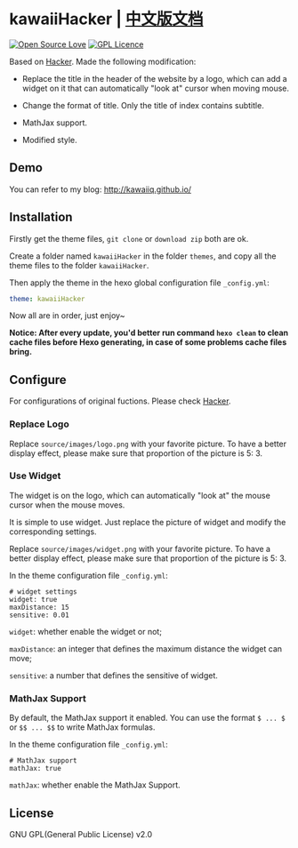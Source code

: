 # kawaiiHacker | [中文版文档](/README_zh-CN.md)
[![Open Source Love](https://badges.frapsoft.com/os/v1/open-source.svg?v=103)](https://github.com/ellerbrock/open-source-badge/)  [![GPL Licence](https://badges.frapsoft.com/os/gpl/gpl.svg?v=103)](https://opensource.org/licenses/GPL-2.0)  

Based on [Hacker](https://github.com/CodeDaraW/Hacker). Made the following modification:

* Replace the title in the header of the website by a logo, which can add a widget on it that can automatically "look at" cursor when moving mouse.

* Change the format of title. Only the title of index contains subtitle.

* MathJax support.

* Modified style.

## Demo
You can refer to my blog: http://kawaiiq.github.io/

## Installation
Firstly get the theme files, `git clone` or `download zip` both are ok.  

Create a folder named `kawaiiHacker` in the folder `themes`, and copy all the theme files to the folder `kawaiiHacker`.  

Then apply the theme in the hexo global configuration file `_config.yml`:

```yaml
theme: kawaiiHacker
```
Now all are in order, just enjoy~

__Notice: After every update, you'd better run command `hexo clean` to clean cache files before Hexo generating, in case of some problems cache files bring.__


## Configure

For configurations of original fuctions. Please check [Hacker](https://github.com/CodeDaraW/Hacker).

### Replace Logo

Replace `source/images/logo.png` with your favorite picture. To have a better display effect, please make sure that proportion of the picture is 5: 3.

### Use Widget

The widget is on the logo, which can automatically "look at" the mouse cursor when the mouse moves.

It is simple to use widget. Just replace the picture of widget and modify the corresponding settings.

Replace `source/images/widget.png` with your favorite picture. To have a better display effect, please make sure that proportion of the picture is 5: 3.

In the theme configuration file `_config.yml`:

```
# widget settings
widget: true
maxDistance: 15
sensitive: 0.01
```

`widget`: whether enable the widget or not;

`maxDistance`: an integer that defines the maximum distance the widget can move;

`sensitive`: a number that defines the sensitive of widget.

### MathJax Support

By default, the MathJax support it enabled. You can use the format `$ ... $` or `$$ ... $$` to write MathJax formulas.

In the theme configuration file `_config.yml`:

```
# MathJax support
mathJax: true
```

`mathJax`: whether enable the MathJax Support.

## License
GNU GPL(General Public License) v2.0
